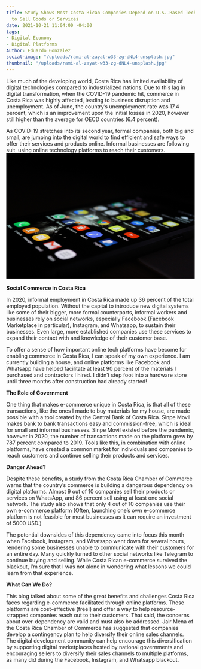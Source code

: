 ```yaml
---
title: Study Shows Most Costa Rican Companies Depend on U.S.-Based Tech Platforms
  to Sell Goods or Services
date: 2021-10-21 11:04:00 -04:00
tags:
- Digital Economy
- Digital Platforms
Author: Eduardo Gonzalez
social-image: "/uploads/rami-al-zayat-w33-zg-dNL4-unsplash.jpg"
thumbnail: "/uploads/rami-al-zayat-w33-zg-dNL4-unsplash.jpg"
---
```


Like much of the developing world, Costa Rica has limited availability of digital technologies compared to industrialized nations. Due to this lag in digital transformation, when the COVID-19 pandemic hit, commerce in Costa Rica was highly affected, leading to business disruption and unemployment. As of June, the country’s unemployment rate was 17.4 percent, which is an improvement upon the initial losses in 2020, however still higher than the average for OECD countries (6.4 percent).

As COVID-19 stretches into its second year, formal companies, both big and small, are jumping into the digital world to find efficient and safe ways to offer their services and products online. Informal businesses are following suit, using online technology platforms to reach their customers.![rami-al-zayat-w33-zg-dNL4-unsplash.jpg](/uploads/rami-al-zayat-w33-zg-dNL4-unsplash.jpg)

<!--more-->

**Social Commerce in Costa Rica**

In 2020, informal employment in Costa Rica made up 36 percent of the total employed population. Without the capital to introduce new digital systems like some of their bigger, more formal counterparts, informal workers and businesses rely on social networks, especially Facebook (Facebook Marketplace in particular), Instagram, and Whatsapp, to sustain their businesses. Even large, more established companies use these services to expand their contact with and knowledge of their customer base.

To offer a sense of how important online tech platforms have become for enabling commerce in Costa Rica, I can speak of my own experience. I am currently building a house, and online platforms like Facebook and Whatsapp have helped facilitate at least 90 percent of the materials I purchased and contractors I hired. I didn’t step foot into a hardware store until three months after construction had already started!

**The Role of Government**

One thing that makes e-commerce unique in Costa Rica, is that all of these transactions, like the ones I made to buy materials for my house, are made possible with a tool created by the Central Bank of Costa Rica. Sinpe Movil makes bank to bank transactions easy and commission-free, which is ideal for small and informal businesses. Sinpe Movil existed before the pandemic, however in 2020, the number of transactions made on the platform grew by 787 percent compared to 2019. Tools like this, in combination with online platforms, have created a common market for individuals and companies to reach customers and continue selling their products and services.

**Danger Ahead?**

Despite these benefits, a study from the Costa Rica Chamber of Commerce warns that the country’s commerce is building a dangerous dependency on digital platforms. Almost 9 out of 10 companies sell their products or services on WhatsApp, and 86 percent sell using at least one social network. The study also shows that only 4 out of 10 companies use their own e-commerce platform (Often, launching one’s own e-commerce platform is not feasible for most businesses as it can require an investment of 5000 USD.)

The potential downsides of this dependency came into focus this month when Facebook, Instagram, and Whatsapp went down for several hours, rendering some businesses unable to communicate with their customers for an entire day. Many quickly turned to other social networks like Telegram to continue buying and selling. While Costa Rican e-commerce survived the blackout, I’m sure that I was not alone in wondering what lessons we could learn from that experience. 

**What Can We Do?**

This blog talked about some of the great benefits and challenges Costa Rica faces regarding e-commerce facilitated through online platforms. These platforms are cost-effective (free!) and offer a way to help resource-strapped companies reach out to their customers. That said, the concerns about over-dependency are valid and must also be addressed. Jair Mena of the Costa Rica Chamber of Commerce has suggested that companies develop a contingency plan to help diversify their online sales channels. The digital development community can help encourage this diversification by supporting digital marketplaces hosted by national governments and encouraging sellers to diversify their sales channels to multiple platforms, as many did during the Facebook, Instagram, and Whatsapp blackout.